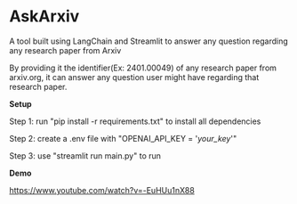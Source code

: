 # AskArxiv
A tool built using LangChain and Streamlit to answer any question regarding any research paper from Arxiv

By providing it the identifier(Ex: 2401.00049) of any research paper from arxiv.org, it can answer any question user might have regarding that research paper.

**Setup**

Step 1: run "pip install -r requirements.txt" to install all dependencies

Step 2: create a .env file with "OPENAI_API_KEY = '_your_key_'"

Step 3: use "streamlit run main.py" to run

**Demo**

https://www.youtube.com/watch?v=-EuHUu1nX88
